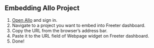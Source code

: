 ## Embedding Allo Project

1. <a href="{{ curItem.homeUrl|e }}" rel="noopener noreferrer" target="_blank">Open Allo</a> and sign in.
2. Navigate to a project you want to embed into Freeter dashboard.
3. Copy the URL from the browser’s address bar.
4. Paste it to the URL field of Webpage widget on Freeter dashboard.
5. Done!
